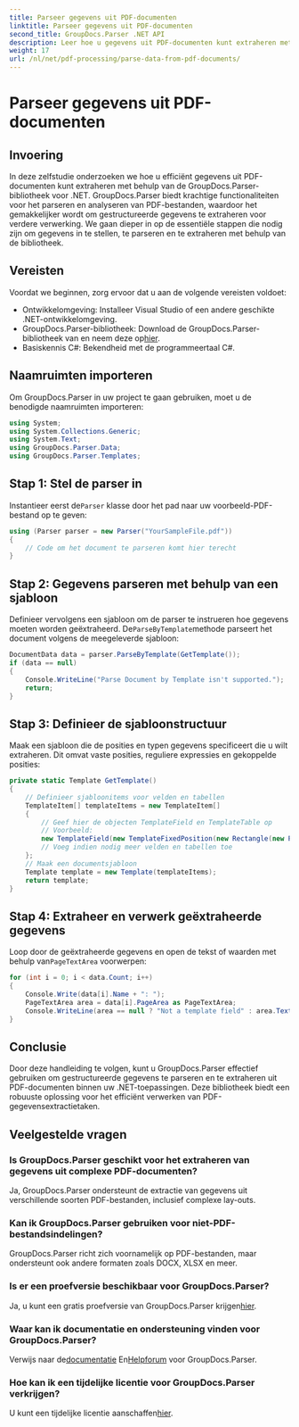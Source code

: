 ```yaml
---
title: Parseer gegevens uit PDF-documenten
linktitle: Parseer gegevens uit PDF-documenten
second_title: GroupDocs.Parser .NET API
description: Leer hoe u gegevens uit PDF-documenten kunt extraheren met GroupDocs.Parser voor .NET. Volg onze stapsgewijze handleiding om PDF-bestanden efficiënt te parseren en verwerken.
weight: 17
url: /nl/net/pdf-processing/parse-data-from-pdf-documents/
---
```


# Parseer gegevens uit PDF-documenten

## Invoering
In deze zelfstudie onderzoeken we hoe u efficiënt gegevens uit PDF-documenten kunt extraheren met behulp van de GroupDocs.Parser-bibliotheek voor .NET. GroupDocs.Parser biedt krachtige functionaliteiten voor het parseren en analyseren van PDF-bestanden, waardoor het gemakkelijker wordt om gestructureerde gegevens te extraheren voor verdere verwerking. We gaan dieper in op de essentiële stappen die nodig zijn om gegevens in te stellen, te parseren en te extraheren met behulp van de bibliotheek.
## Vereisten
Voordat we beginnen, zorg ervoor dat u aan de volgende vereisten voldoet:
- Ontwikkelomgeving: Installeer Visual Studio of een andere geschikte .NET-ontwikkelomgeving.
-  GroupDocs.Parser-bibliotheek: Download de GroupDocs.Parser-bibliotheek van en neem deze op[hier](https://releases.groupdocs.com/parser/net/).
- Basiskennis C#: Bekendheid met de programmeertaal C#.

## Naamruimten importeren
Om GroupDocs.Parser in uw project te gaan gebruiken, moet u de benodigde naamruimten importeren:
```csharp
using System;
using System.Collections.Generic;
using System.Text;
using GroupDocs.Parser.Data;
using GroupDocs.Parser.Templates;
```
## Stap 1: Stel de parser in
 Instantieer eerst de`Parser` klasse door het pad naar uw voorbeeld-PDF-bestand op te geven:
```csharp
using (Parser parser = new Parser("YourSampleFile.pdf"))
{
    // Code om het document te parseren komt hier terecht
}
```
## Stap 2: Gegevens parseren met behulp van een sjabloon
 Definieer vervolgens een sjabloon om de parser te instrueren hoe gegevens moeten worden geëxtraheerd. De`ParseByTemplate`methode parseert het document volgens de meegeleverde sjabloon:
```csharp
DocumentData data = parser.ParseByTemplate(GetTemplate());
if (data == null)
{
    Console.WriteLine("Parse Document by Template isn't supported.");
    return;
}
```
## Stap 3: Definieer de sjabloonstructuur
Maak een sjabloon die de posities en typen gegevens specificeert die u wilt extraheren. Dit omvat vaste posities, reguliere expressies en gekoppelde posities:
```csharp
private static Template GetTemplate()
{
    // Definieer sjabloonitems voor velden en tabellen
    TemplateItem[] templateItems = new TemplateItem[]
    {
        // Geef hier de objecten TemplateField en TemplateTable op
        // Voorbeeld:
        new TemplateField(new TemplateFixedPosition(new Rectangle(new Point(35, 135), new Size(100, 10))), "FromCompany"),
        // Voeg indien nodig meer velden en tabellen toe
    };
    // Maak een documentsjabloon
    Template template = new Template(templateItems);
    return template;
}
```
## Stap 4: Extraheer en verwerk geëxtraheerde gegevens
 Loop door de geëxtraheerde gegevens en open de tekst of waarden met behulp van`PageTextArea` voorwerpen:
```csharp
for (int i = 0; i < data.Count; i++)
{
    Console.Write(data[i].Name + ": ");
    PageTextArea area = data[i].PageArea as PageTextArea;
    Console.WriteLine(area == null ? "Not a template field" : area.Text);
}
```

## Conclusie
Door deze handleiding te volgen, kunt u GroupDocs.Parser effectief gebruiken om gestructureerde gegevens te parseren en te extraheren uit PDF-documenten binnen uw .NET-toepassingen. Deze bibliotheek biedt een robuuste oplossing voor het efficiënt verwerken van PDF-gegevensextractietaken.
## Veelgestelde vragen
### Is GroupDocs.Parser geschikt voor het extraheren van gegevens uit complexe PDF-documenten?
Ja, GroupDocs.Parser ondersteunt de extractie van gegevens uit verschillende soorten PDF-bestanden, inclusief complexe lay-outs.
### Kan ik GroupDocs.Parser gebruiken voor niet-PDF-bestandsindelingen?
GroupDocs.Parser richt zich voornamelijk op PDF-bestanden, maar ondersteunt ook andere formaten zoals DOCX, XLSX en meer.
### Is er een proefversie beschikbaar voor GroupDocs.Parser?
 Ja, u kunt een gratis proefversie van GroupDocs.Parser krijgen[hier](https://releases.groupdocs.com/).
### Waar kan ik documentatie en ondersteuning vinden voor GroupDocs.Parser?
 Verwijs naar de[documentatie](https://tutorials.groupdocs.com/parser/net/) En[Helpforum](https://forum.groupdocs.com/c/parser/17) voor GroupDocs.Parser.
### Hoe kan ik een tijdelijke licentie voor GroupDocs.Parser verkrijgen?
 U kunt een tijdelijke licentie aanschaffen[hier](https://purchase.groupdocs.com/temporary-license/).